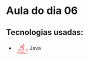 # Aula do dia 06



## Tecnologias usadas: 
<ul>
   <li><img align="center" alt="rafa-Jv" height="30" width="40" src="https://raw.githubusercontent.com/devicons/devicon/master/icons/java/java-plain.svg">Java</li>

</ul>

